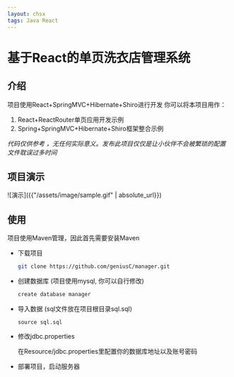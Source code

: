 ```yaml
---
layout: chsx
tags: Java React
---
```

基于React的单页洗衣店管理系统
====

介绍
-------

项目使用React+SpringMVC+Hibernate+Shiro进行开发
你可以将本项目用作：

1. React+ReactRouter单页应用开发示例
2. Spring+SpringMVC+Hibernate+Shiro框架整合示例

*代码仅供参考 ，无任何实际意义。发布此项目仅仅是让小伙伴不会被繁琐的配置文件耽误过多时间*

项目演示
-------

![演示]({{"/assets/image/sample.gif" | absolute_url}})

使用
-------

项目使用Maven管理，因此首先需要安装Maven
* 下载项目

    ```bash
    git clone https://github.com/geniusC/manager.git
    ```

* 创建数据库 (项目使用mysql, 你可以自行修改)

    ```bash
    create database manager
    ```

* 导入数据 (sql文件放在项目根目录sql.sql)

    ```
    source sql.sql
    ```

* 修改jdbc.properties

    在Resource/jdbc.properties里配置你的数据库地址以及账号密码

* 部署项目，启动服务器

